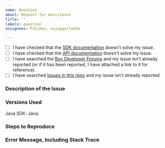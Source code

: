 ```yaml
---
name: Question
about: Request for Assistance
title: ''
labels: question
assignees: PJSimon, sujaygarlanka

---
```


- [ ] I have checked that the [SDK documentation][sdk-docs] doesn't solve my issue.
- [ ] I have checked that the [API documentation][api-docs] doesn't solve my issue.
- [ ] I have searched the [Box Developer Forums][dev-forums] and my issue isn't already reported (or if it has been reported, I have attached a link to it for reference).
- [ ] I have searched [Issues in this repo][github-repo] and my issue isn't already reported.

### Description of the Issue
<!-- Replace this text with a description of what problem you're having. -->
<!-- Please include as much detail as possible to help us troubleshoot! -->
<!-- If it isn't obvious, please include how the behavior you expect differs from what actually happened. -->
<!-- This is really important so we know how to start troubleshooting your issue. -->

### Versions Used
Java SDK: <!-- Replace with the version of the Java SDK you're using. -->
Java: <!-- Replace with the version of Java your application is running on. -->

### Steps to Reproduce
<!-- Please include detailed steps to reproduce the issue you're seeing, if possible. -->
<!-- If you don't have a reproducible error, please make sure that you give us as much detail -->
<!-- as you can about what your application was doing when the error occurred. -->
<!-- Good steps to reproduce the problem help speed up debugging for us and gets your issue resolved sooner! -->

### Error Message, Including Stack Trace
<!-- Replace with the full error output you're seeing, if applicable. -->
<!-- Please include the full stack trace to help us identify where the error is happening. -->

[sdk-docs]: ./doc
[api-docs]: https://developer.box.com/docs
[dev-forums]: https://community.box.com/t5/Platform-and-Development-Forum/bd-p/DeveloperForum
[github-repo]: https://github.com/box/box-java-sdk/search?type=Issues
